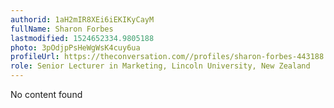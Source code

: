 ```yaml
---
authorid: 1aH2mIR8XEi6iEKIKyCayM
fullName: Sharon Forbes
lastmodified: 1524652334.9805188
photo: 3pOdjpPsHeWgWsK4cuy6ua
profileUrl: https://theconversation.com//profiles/sharon-forbes-443188
role: Senior Lecturer in Marketing, Lincoln University, New Zealand
---
```

No content found